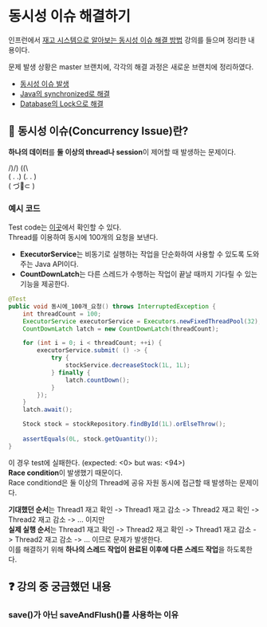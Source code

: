 # 동시성 이슈 해결하기

인프런에서 [재고 시스템으로 알아보는 동시성 이슈 해결 방법](https://www.inflearn.com/course/%EB%8F%99%EC%8B%9C%EC%84%B1%EC%9D%B4%EC%8A%88-%EC%9E%AC%EA%B3%A0%EC%8B%9C%EC%8A%A4%ED%85%9C/dashboard) 강의를 들으며 정리한 내용이다. <br/>

문제 발생 상황은 master 브랜치에, 각각의 해결 과정은 새로운 브랜치에 정리하였다.
- [동시성 이슈 발생](https://github.com/develop-hani/Stock_concurrency_issue/tree/master)
- [Java의 synchronized로 해결](https://github.com/develop-hani/Stock_concurrency_issue/tree/synchronized)
- [Database의 Lock으로 해결](https://github.com/develop-hani/Stock_concurrency_issue/tree/database)

## 🤝 동시성 이슈(Concurrency Issue)란?

**하나의 데이터**를 **둘 이상의 thread나 session**이 제어할 때 발생하는 문제이다. <br/>

/)/) (\(\ <br/>
( . .) (. . ) <br/>
( づ🍫⊂ ) <br/>

### 예시 코드
Test code는 [이곳](https://github.com/develop-hani/Stock_concurrency_issue/blob/master/src/test/java/com/practice/stock/service/StockServiceTest.java)에서 확인할 수 있다. <br/>
Thread를 이용하여 동시에 100개의 요청을 보낸다.  <br/>
- **ExecutorService**는 비동기로 실행하는 작업을 단순화하여 사용할 수 있도록 도와주는 Java API이다.
- **CountDownLatch**는 다른 스레드가 수행하는 작업이 끝날 때까지 기다릴 수 있는 기능을 제공한다.

```java
@Test
public void 동시에_100개_요청() throws InterruptedException {
    int threadCount = 100;
    ExecutorService executorService = Executors.newFixedThreadPool(32);
    CountDownLatch latch = new CountDownLatch(threadCount);

    for (int i = 0; i < threadCount; ++i) {
        executorService.submit( () -> {
            try {
                stockService.decreaseStock(1L, 1L);
            } finally {
                latch.countDown();
            }
        });
    }
    latch.await();

    Stock stock = stockRepository.findById(1L).orElseThrow();
        
    assertEquals(0L, stock.getQuantity());
}
```

이 경우  test에 실패한다. (expected: <0> but was: <94>) <br/>
**Race condition**이 발생했기 때문이다.  <br/>
Race conditiond은 둘 이상의 Thread에 공유 자원 동시에 접근할 때 발생하는 문제이다.  <br/>

**기대했던 순서**는 Thread1 재고 확인 -> Thread1 재고 감소 -> Thread2 재고 확인 -> Thread2 재고 감소 -> ... 이지만 <br/>
**실제 실행 순서**는 Thread1 재고 확인 -> Thread2 재고 확인 -> Thread1 재고 감소 -> Thread2 재고 감소 -> ... 이므로 문제가 발생한다. <br/>
이를 해결하기 위해 **하나의 스레드 작업이 완료된 이후에 다른 스레드 작업**을 하도록한다.

## ❓ 강의 중 궁금했던 내용
### save()가 아닌 saveAndFlush()를 사용하는 이유